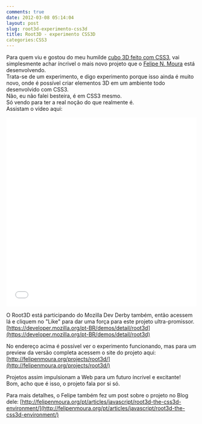 ```yaml
---
comments: true
date: 2012-03-08 05:14:04
layout: post
slug: root3d-experimento-css3d
title: Root3D - experimento CSS3D
categories:CSS3
---
```


Para quem viu e gostou do meu humilde [cubo 3D feito com CSS3](http://jaydson.org/cubo-3d-com-css3/), vai simplesmente achar íncrivel o mais novo projeto que o [Felipe N. Moura](http://felipenmoura.org) está desenvolvendo.  
Trata-se de um experimento, e digo experimento porque isso ainda é muito novo, onde é possível criar elementos 3D em um ambiente todo desenvolvido com CSS3.  
Não, eu não falei besteira, é em CSS3 mesmo.  
Só vendo para ter a real noção do que realmente é.  
Assistam o vídeo aqui:  

<iframe width="100%" height="500" src="//www.youtube.com/embed/0ZxFwNgc0e0" frameborder="0" allowfullscreen></iframe>

O Root3D está participando do Mozilla Dev Derby também, então acessem lá e cliquem no "Like" para dar uma força para este projeto ultra-promissor.  
[https://developer.mozilla.org/pt-BR/demos/detail/root3d](https://developer.mozilla.org/pt-BR/demos/detail/root3d)

No endereço acima é possível ver o experimento funcionando, mas para um preview da versão completa acessem o site do projeto aqui:  
[http://felipenmoura.org/projects/root3d/](http://felipenmoura.org/projects/root3d/)  

Projetos assim impulsionam a Web para um futuro íncrivel e excitante!  
Bom, acho que é isso, o projeto fala por si só.  

Para mais detalhes, o Felipe também fez um post sobre o projeto no Blog dele: [http://felipenmoura.org/pt/articles/javascript/root3d-the-css3d-environment/](http://felipenmoura.org/pt/articles/javascript/root3d-the-css3d-environment/)